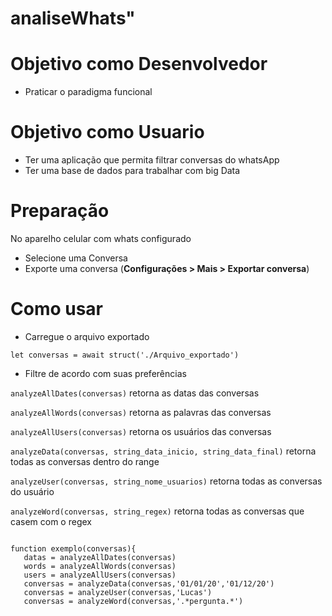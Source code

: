 # analiseWhats"

# Objetivo como Desenvolvedor

* Praticar o paradigma funcional

# Objetivo como Usuario

* Ter uma aplicação que permita filtrar conversas do whatsApp
* Ter uma base de dados para trabalhar com big Data

# Preparação
No aparelho celular com  whats configurado
* Selecione uma Conversa
* Exporte uma conversa
(**Configurações > Mais > Exportar conversa**)

# Como usar 
 * Carregue o arquivo exportado
 
 `let conversas = await struct('./Arquivo_exportado')`
 
 * Filtre de acordo com suas preferências
 
 `analyzeAllDates(conversas)` retorna as datas das conversas
 
 `analyzeAllWords(conversas)` retorna as palavras das conversas
 
 `analyzeAllUsers(conversas)` retorna os usuários das conversas
 
 `analyzeData(conversas, string_data_inicio, string_data_final)` retorna todas as conversas dentro do range
 
 `analyzeUser(conversas, string_nome_usuarios)` retorna todas as conversas do usuário
 
 `analyzeWord(conversas, string_regex)` retorna todas as conversas que casem com o regex
 ```
 
 function exemplo(conversas){
    datas = analyzeAllDates(conversas)
    words = analyzeAllWords(conversas)
    users = analyzeAllUsers(conversas)
    conversas = analyzeData(conversas,'01/01/20','01/12/20')
    conversas = analyzeUser(conversas,'Lucas')
    conversas = analyzeWord(conversas,'.*pergunta.*')
```
